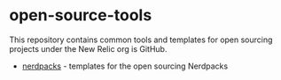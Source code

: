 # open-source-tools

This repository contains common tools and templates for open sourcing projects under the New Relic org is GitHub.

- [nerdpacks](https://github.com/newrelic/open-source-tools/tree/master/nerdpacks) - templates for the open sourcing Nerdpacks
